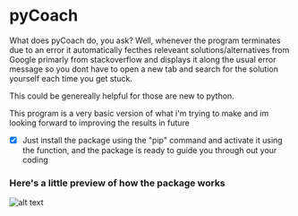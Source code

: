 # pyCoach
What does pyCoach do, you ask? Well, whenever the program terminates due to an error it automatically fecthes releveant solutions/alternatives from Google primarly from stackoverflow and displays it along the usual error message so you dont have to open a new tab and search for the solution yourself each time you get stuck.

This could be genereally helpful for those are new to python.

This program is a very basic version of what i'm trying to make and im looking forward to improving the results in future

- [x] Just install the package using the "pip" command and activate it using the function, and  the package is ready to guide you through out your coding

### Here's a little preview of how the package works

![alt text](https://i.ibb.co/Df4DFmb/Annotation-2021-02-09-215823.jpg)
